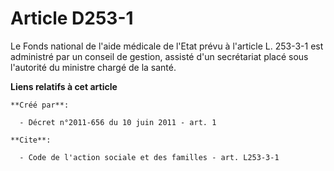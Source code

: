 # Article D253-1

Le Fonds national de l'aide médicale de l'Etat prévu à l'article L. 253-3-1 est administré par un conseil de gestion, assisté
d'un secrétariat placé sous l'autorité du ministre chargé de la santé.

**Liens relatifs à cet article**

	**Créé par**:

	  - Décret n°2011-656 du 10 juin 2011 - art. 1

	**Cite**:

	  - Code de l'action sociale et des familles - art. L253-3-1
